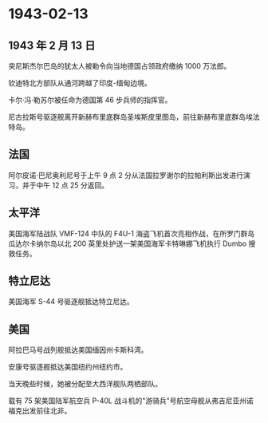 # 1943-02-13

## 1943 年 2 月 13 日

突尼斯杰尔巴岛的犹太人被勒令向当地德国占领政府缴纳 1000 万法郎。

钦迪特北方部队从通河跨越了印度-缅甸边境。

卡尔·冯·勒苏尔被任命为德国第 46 步兵师的指挥官。

尼古拉斯号驱逐舰离开新赫布里底群岛圣埃斯皮里图岛，前往新赫布里底群岛埃法特岛。

## 法国

阿尔皮诺·巴尼奥利尼号于上午 9 点 2
分从法国拉罗谢尔的拉帕利斯出发进行演习，并于中午 12 点 25 分返回。

## 太平洋

美国海军陆战队 VMF-124 中队的 F4U-1
海盗飞机首次亮相作战，在所罗门群岛瓜达尔卡纳尔岛以北 200
英里处护送一架美国海军卡特琳娜飞机执行 Dumbo 搜救任务。

## 特立尼达

美国海军 S-44 号驱逐舰抵达特立尼达。

## 美国

阿拉巴马号战列舰抵达美国缅因州卡斯科湾。

安康号驱逐舰抵达美国纽约州纽约市。

当天晚些时候，她被分配至大西洋舰队两栖部队。

载有 75 架美国陆军航空兵 P-40L
战斗机的"游骑兵"号航空母舰从弗吉尼亚州诺福克出发前往北非。

